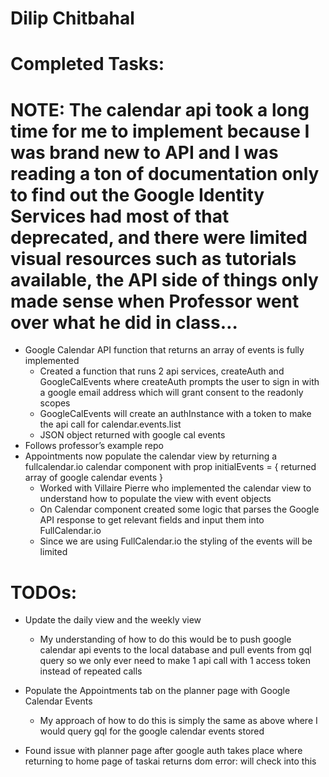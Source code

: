 # Dilip Chitbahal

# Completed Tasks:

# NOTE: The calendar api took a long time for me to implement because I was brand new to API and I was reading a ton of documentation only to find out the Google Identity Services had most of that deprecated, and there were limited visual resources such as tutorials available, the API side of things only made sense when Professor went over what he did in class…



* Google Calendar API function that returns an array of events is fully implemented
    * Created a function that runs 2 api services, createAuth and GoogleCalEvents where createAuth prompts the user to sign in with a google email address which will grant consent to the readonly scopes
    * GoogleCalEvents will create an authInstance with a token to make the api call for calendar.events.list
    * JSON object returned with google cal events
* Follows professor’s example repo
* Appointments now populate the calendar view by returning a fullcalendar.io calendar component with prop initialEvents = { returned array of google calendar events }
    * Worked with Villaire Pierre who implemented the calendar view to understand how to populate the view with event objects
    * On Calendar component created some logic that parses the Google API response to get relevant fields and input them into FullCalendar.io
    * Since we are using FullCalendar.io the styling of the events will be limited

# TODOs:

* Update the daily view and the weekly view
    * My understanding of how to do this would be to push google calendar api events to the local database and pull events from gql query so we only ever need to make 1 api call with 1 access token instead of repeated calls
* Populate the Appointments tab on the planner page with Google Calendar Events
    * My approach of how to do this is simply the same as above where I would query gql for the google calendar events stored


* Found issue with planner page after google auth takes place where returning to home page of taskai returns dom error: will check into this